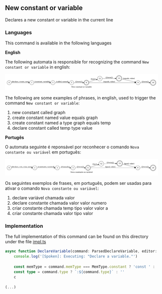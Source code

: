 ## New constant or variable

Declares a new constant or variable in the current line

### Languages

This command is available in the following languages

**English**

The following automata is responsible for recognizing the command `New constant or variable` in english:

![English](phrase_en-US.png)

The following are some examples of phrases, in english, used to trigger the command `New constant or variable`:

1. new constant called graph
2. create constant named value equals graph
3. create constant named a type graph equals temp
4. declare constant called temp type value

**Portugês**

O automata seguinte é reponsável por reconhecer o comando `Nova constante ou variável` em português:

![Portugês](phrase_pt-BR.png)

Os seguintes exemplos de frases, em português, podem ser usadas para ativar o comando `Nova constante ou variável`:

1. declare variável chamada valor
2. declare constante chamada valor valor numero
3. criar constante chamada temp tipo valor valor a
4. criar constante chamada valor tipo valor

### Implementation

The full implementation of this command can be found on this directory under the file [impl.ts](impl.ts)

```typescript
async function DeclareVariable(command: ParsedDeclareVariable, editor: Editor, context: {}) {
    console.log('[Spoken]: Executing: "Declare a variable."')

    const memType = command.memType === MemType.constant ? 'const ' : 'let '
    const type = command.type ? `:${command.type}` : ''
    c

(...)
```